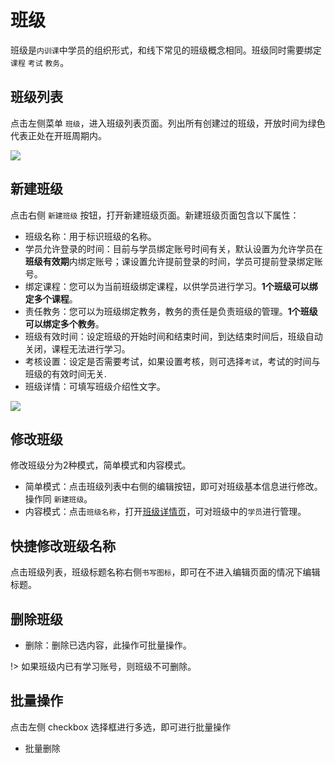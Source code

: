 # 班级

班级是`内训课`中学员的组织形式，和线下常见的班级概念相同。班级同时需要绑定`课程` `考试` `教务`。


## 班级列表

点击左侧菜单 `班级`，进入班级列表页面。列出所有创建过的班级，开放时间为绿色代表正处在开班周期内。

<img bor src="https://tx-file.hewoxue.com/help/help23.png">

## 新建班级

点击右侧 `新建班级` 按钮，打开新建班级页面。新建班级页面包含以下属性：

- 班级名称：用于标识班级的名称。
- 学员允许登录的时间：目前与学员绑定账号时间有关，默认设置为允许学员在**班级有效期**内绑定账号；课设置允许提前登录的时间，学员可提前登录绑定账号。
- 绑定课程：您可以为当前班级绑定课程，以供学员进行学习。**1个班级可以绑定多个课程**。
- 责任教务：您可以为班级绑定教务，教务的责任是负责班级的管理。**1个班级可以绑定多个教务**。
- 班级有效时间：设定班级的开始时间和结束时间，到达结束时间后，班级自动关闭，课程无法进行学习。
- 考核设置：设定是否需要考试，如果设置考核，则可选择`考试`，考试的时间与班级的有效时间无关.
- 班级详情：可填写班级介绍性文字。

<img bor src="https://tx-file.hewoxue.com/help/help24.png?v1">


## 修改班级

修改班级分为2种模式，简单模式和内容模式。
- 简单模式：点击班级列表中右侧的编辑按钮，即可对班级基本信息进行修改。操作同 `新建班级`。
- 内容模式：点击`班级名称`，打开[班级详情页](/zh-cn/classes-detail.md)，可对班级中的`学员`进行管理。

## 快捷修改班级名称

点击班级列表，班级标题名称右侧`书写图标`，即可在不进入编辑页面的情况下编辑标题。

## 删除班级

- 删除：删除已选内容，此操作可批量操作。

!> 如果班级内已有学习账号，则班级不可删除。

## 批量操作

点击左侧 checkbox 选择框进行多选，即可进行批量操作
- 批量删除
